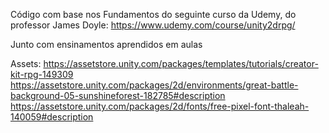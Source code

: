 Código com base nos Fundamentos do seguinte curso da Udemy, do professor James Doyle:
https://www.udemy.com/course/unity2drpg/

Junto com ensinamentos aprendidos em aulas

Assets: https://assetstore.unity.com/packages/templates/tutorials/creator-kit-rpg-149309
https://assetstore.unity.com/packages/2d/environments/great-battle-background-05-sunshineforest-182785#description
https://assetstore.unity.com/packages/2d/fonts/free-pixel-font-thaleah-140059#description
